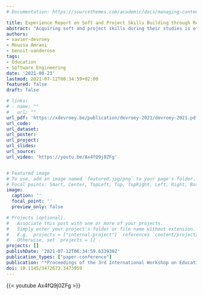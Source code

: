 ```yaml
---
# Documentation: https://sourcethemes.com/academic/docs/managing-content/

title: Experience Report on Soft and Project Skills Building through Repetition
abstract: "Acquiring soft and project skills during their studies is of paramount importance for computer science students to integrate large development teams after graduating. Project-oriented learning offers interesting opportunities for teachers to tutor students, and allows them to acquire and train those skills in addition to the core topics of the course. However, since most existing curricula require courses to be as independent as possible (for organizational reasons for instance), some topics are covered in different courses in slightly different ways. This repetition is interesting for understanding difficult notions appropriately, but may also hamper students' understanding when closely related concepts are embedded in different ways. We report here on our teaching approach: we propose a series of projects that share a common theme, in order to (i) provide a transversal understanding of common notions seen in separate courses, and (ii) introduce soft and project skills in a progressive way, enabling students to iteratively experience and learn skills that are necessary for professional life. We report on the results of interviews conducted with the students and extract valuable lessons for reproducing this approach in different curricula."
authors:
- xavier-devroey
- Moussa Amrani
- benoit-vanderose
tags:
- Education
- Software Engineering
date: '2021-08-23'
lastmod: 2021-07-12T08:34:59+02:00
featured: false
draft: false

# links:
# - name: ""
#   url: ""
url_pdf: 'https://xdevroey.be/publication/devroey-2021/devroey-2021.pdf'
url_code:
url_dataset:
url_poster:
url_project:
url_slides:
url_source:
url_video: 'https://youtu.be/Ax4fQ9j0ZFg'


# Featured image
# To use, add an image named `featured.jpg/png` to your page's folder.
# Focal points: Smart, Center, TopLeft, Top, TopRight, Left, Right, BottomLeft, Bottom, BottomRight.
image:
  caption: ''
  focal_point: ''
  preview_only: false

# Projects (optional).
#   Associate this post with one or more of your projects.
#   Simply enter your project's folder or file name without extension.
#   E.g. `projects = ["internal-project"]` references `content/project/deep-learning/index.md`.
#   Otherwise, set `projects = []`.
projects: []
publishDate: '2021-07-12T06:34:59.633930Z'
publication_types: ["paper-conference"]
publication: "*Proceedings of the 3rd International Workshop on Education through Advanced Software Engineering and Artificial Intelligence (EASEAI '21)*"
doi: 10.1145/3472673.3473959
---
```


{{< youtube Ax4fQ9j0ZFg >}}

